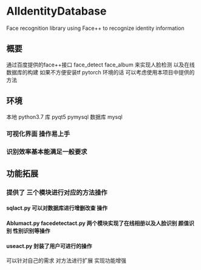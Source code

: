 # AIIdentityDatabase
Face recognition library using Face++ to recognize identity information 

## 概要
通过百度提供的face++接口
face_detect face_album 来实现人脸检测 以及在线数据库的构建
如果不方便安装tf pytorch 环境的话
可以考虑使用本项目中提供的方法

## 环境
本地 python3.7 
库 pyqt5 pymysql
数据库 mysql

### 可视化界面 操作易上手
### 识别效率基本能满足一般要求

## 功能拓展
### 提供了 三个模块进行对应的方法操作
#### sqlact.py 可以对数据库进行增删改查 操作
####  Ablumact.py  facedetectact.py 两个模块实现了在线相册以及人脸识别 颜值识别 性别识别等操作
#### useact.py 封装了用户可进行的操作
可以针对自己的需求 对方法进行扩展
实现功能增强
